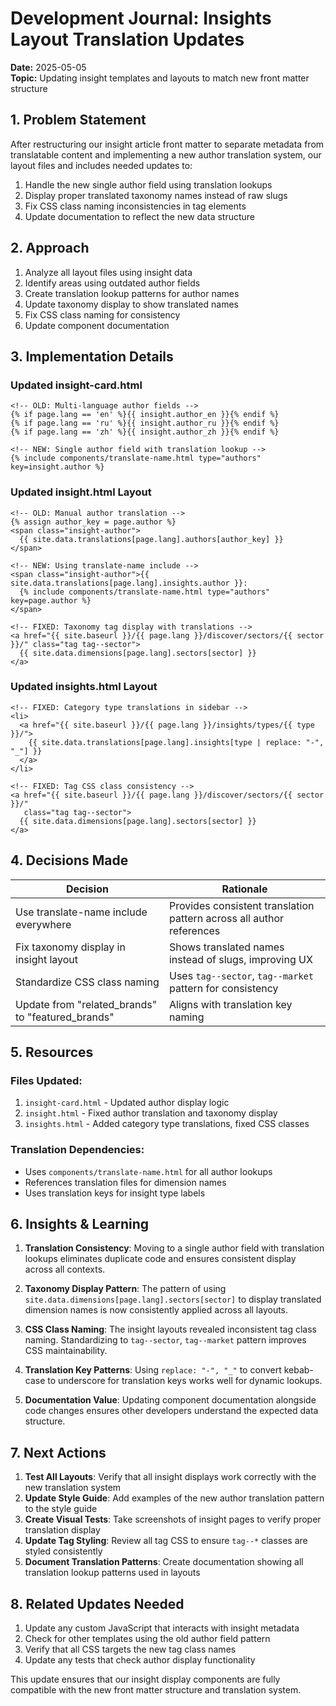 # Development Journal: Insights Layout Translation Updates
**Date:** 2025-05-05  
**Topic:** Updating insight templates and layouts to match new front matter structure

## 1. Problem Statement

After restructuring our insight article front matter to separate metadata from translatable content and implementing a new author translation system, our layout files and includes needed updates to:

1. Handle the new single author field using translation lookups
2. Display proper translated taxonomy names instead of raw slugs
3. Fix CSS class naming inconsistencies in tag elements
4. Update documentation to reflect the new data structure

## 2. Approach

1. Analyze all layout files using insight data
2. Identify areas using outdated author fields
3. Create translation lookup patterns for author names
4. Update taxonomy display to show translated names
5. Fix CSS class naming for consistency
6. Update component documentation

## 3. Implementation Details

### Updated insight-card.html
```liquid
<!-- OLD: Multi-language author fields -->
{% if page.lang == 'en' %}{{ insight.author_en }}{% endif %}
{% if page.lang == 'ru' %}{{ insight.author_ru }}{% endif %}
{% if page.lang == 'zh' %}{{ insight.author_zh }}{% endif %}

<!-- NEW: Single author field with translation lookup -->
{% include components/translate-name.html type="authors" key=insight.author %}
```

### Updated insight.html Layout
```liquid
<!-- OLD: Manual author translation -->
{% assign author_key = page.author %}
<span class="insight-author">
  {{ site.data.translations[page.lang].authors[author_key] }}
</span>

<!-- NEW: Using translate-name include -->
<span class="insight-author">{{ site.data.translations[page.lang].insights.author }}: 
  {% include components/translate-name.html type="authors" key=page.author %}
</span>

<!-- FIXED: Taxonomy tag display with translations -->
<a href="{{ site.baseurl }}/{{ page.lang }}/discover/sectors/{{ sector }}/" class="tag tag--sector">
  {{ site.data.dimensions[page.lang].sectors[sector] }}
</a>
```

### Updated insights.html Layout
```liquid
<!-- FIXED: Category type translations in sidebar -->
<li>
  <a href="{{ site.baseurl }}/{{ page.lang }}/insights/types/{{ type }}/">
    {{ site.data.translations[page.lang].insights[type | replace: "-", "_"] }}
  </a>
</li>

<!-- FIXED: Tag CSS class consistency -->
<a href="{{ site.baseurl }}/{{ page.lang }}/discover/sectors/{{ sector }}/" 
   class="tag tag--sector">
  {{ site.data.dimensions[page.lang].sectors[sector] }}
</a>
```

## 4. Decisions Made

| Decision | Rationale |
|----------|-----------|
| Use translate-name include everywhere | Provides consistent translation pattern across all author references |
| Fix taxonomy display in insight layout | Shows translated names instead of slugs, improving UX |
| Standardize CSS class naming | Uses `tag--sector`, `tag--market` pattern for consistency |
| Update from "related_brands" to "featured_brands" | Aligns with translation key naming |

## 5. Resources

### Files Updated:
1. `insight-card.html` - Updated author display logic
2. `insight.html` - Fixed author translation and taxonomy display
3. `insights.html` - Added category type translations, fixed CSS classes

### Translation Dependencies:
- Uses `components/translate-name.html` for all author lookups
- References translation files for dimension names
- Uses translation keys for insight type labels

## 6. Insights & Learning

1. **Translation Consistency**: Moving to a single author field with translation lookups eliminates duplicate code and ensures consistent display across all contexts.

2. **Taxonomy Display Pattern**: The pattern of using `site.data.dimensions[page.lang].sectors[sector]` to display translated dimension names is now consistently applied across all layouts.

3. **CSS Class Naming**: The insight layouts revealed inconsistent tag class naming. Standardizing to `tag--sector`, `tag--market` pattern improves CSS maintainability.

4. **Translation Key Patterns**: Using `replace: "-", "_"` to convert kebab-case to underscore for translation keys works well for dynamic lookups.

5. **Documentation Value**: Updating component documentation alongside code changes ensures other developers understand the expected data structure.

## 7. Next Actions

1. **Test All Layouts**: Verify that all insight displays work correctly with the new translation system
2. **Update Style Guide**: Add examples of the new author translation pattern to the style guide
3. **Create Visual Tests**: Take screenshots of insight pages to verify proper translation display
4. **Update Tag Styling**: Review all tag CSS to ensure `tag--*` classes are styled consistently
5. **Document Translation Patterns**: Create documentation showing all translation lookup patterns used in layouts

## 8. Related Updates Needed

1. Update any custom JavaScript that interacts with insight metadata
2. Check for other templates using the old author field pattern
3. Verify that all CSS targets the new tag class names
4. Update any tests that check author display functionality

This update ensures that our insight display components are fully compatible with the new front matter structure and translation system.
